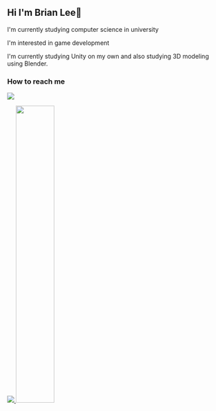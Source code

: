 ## Hi I'm Brian Lee👋


I'm currently studying computer science in university

I'm interested in game development

I'm currently studying Unity on my own and also studying 3D modeling using Blender.

### How to reach me 
 <a href="https://www.instagram.com/l_dont_be1ong_here/" target="_blank"><img src="https://img.shields.io/badge/#E4405F?style=flat-square&logo=instagram&logoColor=white"/></a>

<a href="s">
  <img src="https://github-readme-stats.vercel.app/api/top-langs/?username=fqntom2625&exclude_repo=fqntom2625.github.io&layout=compact&theme=tokyonight" />
</a>
<a href="s">
  <img src="https://github-readme-stats.vercel.app/api?username=fqntom2625&theme=tokyonight&show_icons=true" width="42%" />
</a>
<!--
**fqntom2625/fqntom2625** is a ✨ _special_ ✨ repository because its `README.md` (this file) appears on your GitHub profile.

Here are some ideas to get you started:

- 🔭 I’m currently working on ...
- 🌱 I’m currently learning ...
- 👯 I’m looking to collaborate on ...
- 🤔 I’m looking for help with ...
- 💬 Ask me about ...
- 📫 How to reach me: ...
- 😄 Pronouns: ...
- ⚡ Fun fact: ...
-->
